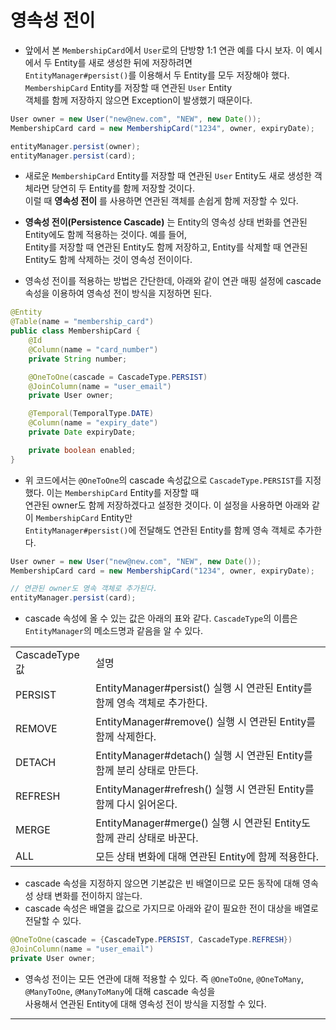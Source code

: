 <h1>영속성 전이</h1>

* 앞에서 본 `MembershipCard`에서 `User`로의 단방향 1:1 연관 예를 다시 보자. 이 예시에서 두 Entity를 새로 생성한 뒤에 저장하려면   
  `EntityManager#persist()`를 이용해서 두 Entity를 모두 저장해야 했다. `MembershipCard` Entity를 저장할 때 연관된 `User` Entity   
  객체를 함께 저장하지 않으면 Exception이 발생했기 때문이다.
```java
User owner = new User("new@new.com", "NEW", new Date());
MembershipCard card = new MembershipCard("1234", owner, expiryDate);

entityManager.persist(owner);
entityManager.persist(card);
```

* 새로운 `MembershipCard` Entity를 저장할 때 연관된 `User` Entity도 새로 생성한 객체라면 당연히 두 Entity를 함께 저장할 것이다.   
  이럴 때 __영속성 전이__ 를 사용하면 연관된 객체를 손쉽게 함께 저장할 수 있다.

* __영속성 전이(Persistence Cascade)__ 는 Entity의 영속성 상태 번화를 연관된 Entity에도 함께 적용하는 것이다. 예를 들어,   
  Entity를 저장할 때 연관된 Entity도 함께 저장하고, Entity를 삭제할 때 연관된 Entity도 함께 삭제하는 것이 영속성 전이이다.

* 영속성 전이를 적용하는 방법은 간단한데, 아래와 같이 연관 매핑 설정에 cascade 속성을 이용하여 영속성 전이 방식을 지정하면 된다.
```java
@Entity
@Table(name = "membership_card")
public class MembershipCard {
    @Id
    @Column(name = "card_number")
    private String number;

    @OneToOne(cascade = CascadeType.PERSIST)
    @JoinColumn(name = "user_email")
    private User owner;

    @Temporal(TemporalType.DATE)
    @Column(name = "expiry_date")
    private Date expiryDate;

    private boolean enabled;
}
```
* 위 코드에서는 `@OneToOne`의 cascade 속성값으로 `CascadeType.PERSIST`를 지정했다. 이는 `MembershipCard` Entity를 저장할 때   
  연관된 owner도 함께 저장하겠다고 설정한 것이다. 이 설정을 사용하면 아래와 같이 `MembershipCard` Entity만   
  `EntityManager#persist()`에 전달해도 연관된 Entity를 함께 영속 객체로 추가한다.
```java
User owner = new User("new@new.com", "NEW", new Date());
MembershipCard card = new MembershipCard("1234", owner, expiryDate);

// 연관된 owner도 영속 객체로 추가된다.
entityManager.persist(card);
```

* cascade 속성에 올 수 있는 값은 아래의 표와 같다. `CascadeType`의 이름은 `EntityManager`의 메소드명과 같음을 알 수 있다.
<table>
    <tr>
        <td>CascadeType 값</td>
        <td>설명</td>
    </tr>
    <tr>
        <td>PERSIST</td>
        <td>EntityManager#persist() 실행 시 연관된 Entity를 함께 영속 객체로 추가한다.</td>
    </tr>
    <tr>
        <td>REMOVE</td>
        <td>EntityManager#remove() 실행 시 연관된 Entity를 함께 삭제한다.</td>
    </tr>
    <tr>
        <td>DETACH</td>
        <td>EntityManager#detach() 실행 시 연관된 Entity를 함께 분리 상태로 만든다.</td>
    </tr>
    <tr>
        <td>REFRESH</td>
        <td>EntityManager#refresh() 실행 시 연관된 Entity를 함께 다시 읽어온다.</td>
    </tr>
    <tr>
        <td>MERGE</td>
        <td>EntityManager#merge() 실행 시 연관된 Entity도 함께 관리 상태로 바꾼다.</td>
    </tr>
    <tr>
        <td>ALL</td>
        <td>모든 상태 변화에 대해 연관된 Entity에 함께 적용한다.</td>
    </tr>
</table>

* cascade 속성을 지정하지 않으면 기본값은 빈 배열이므로 모든 동작에 대해 영속성 상태 변화를 전이하지 않는다.
* cascade 속성은 배열을 값으로 가지므로 아래와 같이 필요한 전이 대상을 배열로 전달할 수 있다.
```java
@OneToOne(cascade = {CascadeType.PERSIST, CascadeType.REFRESH})
@JoinColumn(name = "user_email")
private User owner;
```

* 영속성 전이는 모든 연관에 대해 적용할 수 있다. 즉 `@OneToOne`, `@OneToMany`, `@ManyToOne`, `@ManyToMany`에 대해 cascade 속성을   
  사용해서 연관된 Entity에 대해 영속성 전이 방식을 지정할 수 있다.
<hr/>

